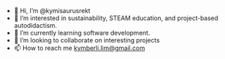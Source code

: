 - 👋 Hi, I’m @kymisaurusrekt
- 👀 I’m interested in sustainability, STEAM education, and project-based autodidactism.
- 🌱 I’m currently learning software development.
- 💞️ I’m looking to collaborate on interesting projects
- 📫 How to reach me kymberli.lim@gmail.com

<!---
kymisaurusrekt/kymisaurusrekt is a ✨ special ✨ repository because its `README.md` (this file) appears on your GitHub profile.
You can click the Preview link to take a look at your changes.
--->
